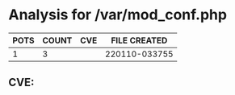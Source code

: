 # Analysis for /var/mod_conf.php
| POTS | COUNT | CVE | FILE CREATED |
|---|---|---|---|
| 1 | 3 | | 220110-033755 |

## CVE: 